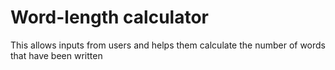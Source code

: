 # Word-length calculator
 This allows inputs from users and helps them calculate the number of words that have been written
